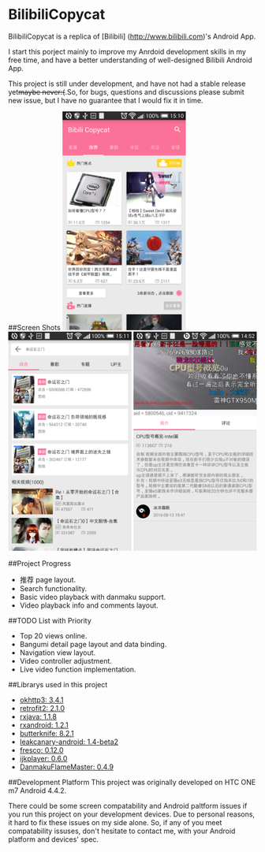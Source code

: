 # BilibiliCopycat
BilibiliCopycat is a replica of [Bilibili] (http://www.bilibili.com)'s Android App.

I start this porject mainly to improve my Anrdoid development skills in my free time, and have a better understanding of well-designed Bilibili Android App.

This project is still under development, and have not had a stable release yet~~maybe never:(~~.So, for bugs, questions and discussions please submit new issue, but I have no guarantee that I would fix it in time.

##Screen Shots
<img src="screenshots/reco.png" width="250px" />
<img src="screenshots/search.png" width="250px" />
<img src="screenshots/player_page.png" width="250px" />

##Project Progress
- 推荐 page layout.
- Search functionality.
- Basic video playback with danmaku support.
- Video playback info and comments layout.

##TODO List with Priority
- Top 20 views online.
- Bangumi detail page layout and data binding.
- Navigation view layout.
- Video controller adjustment.
- Live video function implementation.

##Librarys used in this project
- [okhttp3: 3.4.1](https://github.com/square/okhttp)
- [retrofit2: 2.1.0](https://github.com/square/retrofit)
- [rxjava: 1.1.8](https://github.com/ReactiveX/RxJava)
- [rxandroid: 1.2.1](https://github.com/ReactiveX/RxAndroid)
- [butterknife: 8.2.1](https://github.com/JakeWharton/butterknife)
- [leakcanary-android: 1.4-beta2](https://github.com/square/leakcanary)
- [fresco: 0.12.0](https://github.com/facebook/fresco)
- [ijkplayer: 0.6.0](https://github.com/Bilibili/ijkplayer)
- [DanmakuFlameMaster: 0.4.9](https://github.com/Bilibili/DanmakuFlameMaster)

##Development Platform
This project was originally developed on HTC ONE m7 Android 4.4.2.

There could be some screen compatability and Android paltform issues if you run this project on your development devices. Due to personal reasons, it hard to fix these issues on my side alone. So, if any of you meet compatability issuses, don't hesitate to contact me, with your Android platform and devices' spec.
